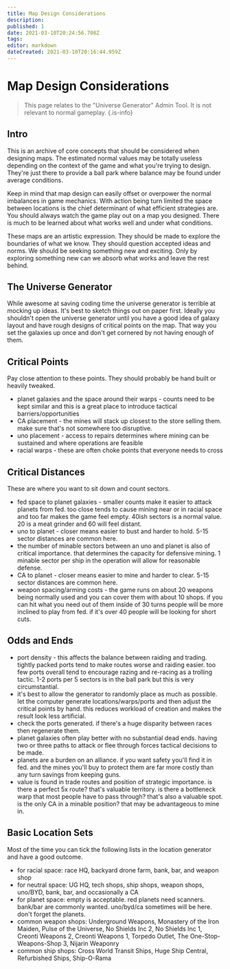 ```yaml
---
title: Map Design Considerations
description: 
published: 1
date: 2021-03-10T20:24:56.708Z
tags: 
editor: markdown
dateCreated: 2021-03-10T20:16:44.959Z
---
```


# Map Design Considerations

> This page relates to the "Universe Generator" Admin Tool. It is not relevant to normal gameplay.
{.is-info}


## Intro
This is an archive of core concepts that should be considered when designing maps.  The estimated normal values may be totally useless depending on the context of the game and what you're trying to design.  They're just there to provide a ball park where balance may be found under average conditions.

Keep in mind that map design can easily offset or overpower the normal imbalances in game mechanics.  With action being turn limited the space between locations is the chief determinant of what efficient strategies are.  You should always watch the game play out on a map you designed.  There is much to be learned about what works well and under what conditions.

These maps are an artistic expression.  They should be made to explore the boundaries of what we know.  They should question accepted ideas and norms.  We should be seeking something new and exciting.  Only by exploring something new can we absorb what works and leave the rest behind. 

## The Universe Generator
While awesome at saving coding time the universe generator is terrible at mocking up ideas.  It's best to sketch things out on paper first.  Ideally you shouldn't open the universe generator until you have a good idea of galaxy layout and have rough designs of critical points on the map.  That way you set the galaxies up once and don't get cornered by not having enough of them.

## Critical Points
Pay close attention to these points.  They should probably be hand built or heavily tweaked.
* planet galaxies and the space around their warps - counts need to be kept similar and this is a great place to introduce tactical barriers/opportunities
* CA placement - the mines will stack up closest to the store selling them.  make sure that's not somewhere too disruptive.
* uno placement - access to repairs determines where mining can be sustained and where operations are feasible
* racial warps - these are often choke points that everyone needs to cross

## Critical Distances
These are where you want to sit down and count sectors.
* fed space to planet galaxies - smaller counts make it easier to attack planets from fed.  too close tends to cause mining near or in racial space and too far makes the game feel empty.  40ish sectors is a normal value.  20 is a meat grinder and 60 will feel distant.
* uno to planet - closer means easier to bust and harder to hold.  5-15 sector distances are common here.
* the number of minable sectors between an uno and planet is also of critical importance.  that determines the capacity for defensive mining.  1 minable sector per ship in the operation will allow for reasonable defense.
* CA to planet - closer means easier to mine and harder to clear.  5-15 sector distances are common here.
* weapon spacing/arming costs - the game runs on about 20 weapons being normally used and you can cover them with about 10 shops.  if you can hit what you need out of them inside of 30 turns people will be more inclined to play from fed.  if it's over 40 people will be looking for short cuts.

## Odds and Ends
* port density - this affects the balance between raiding and trading.  tightly packed ports tend to make routes worse and raiding easier.  too few ports overall tend to encourage razing and re-racing as a trolling tactic.  1-2 ports per 5 sectors is in the ball park but this is very circumstantial.
* it's best to allow the generator to randomly place as much as possible.  let the computer generate locations/warps/ports and then adjust the critical points by hand.  this reduces workload of creation and makes the result look less artificial.
* check the ports generated.  if there's a huge disparity between races then regenerate them.
* planet galaxies often play better with no substantial dead ends.  having two or three paths to attack or flee through forces tactical decisions to be made.
* planets are a burden on an alliance.  if you want safety you'll find it in fed.  and the mines you'll buy to protect them are far more costly than any turn savings from keeping guns.
* value is found in trade routes and position of strategic importance.  is there a perfect 5x route?  that's valuable territory.  is there a bottleneck warp that most people have to pass through?  that's also a valuable spot.  is the only CA in a minable position?  that may be advantageous to mine in.

## Basic Location Sets
Most of the time you can tick the following lists in the location generator and have a good outcome.
* for racial space: race HQ, backyard drone farm, bank, bar, and weapon shop
* for neutral space: UG HQ, tech shops, ship shops, weapon shops, uno/BYD, bank, bar, and occasionally a CA
* for planet space: empty is acceptable.  red planets need scanners.  bank/bar are commonly wanted.  uno/byd/ca sometimes will be here.  don't forget the planets.
* common weapon shops: Underground Weapons, Monastery of the Iron Maiden, Pulse of the Universe, No Shields Inc 2, No Shields Inc 1, Creonti Weapons 2, Creonti Weapons 1, Torpedo Outlet, The One-Stop-Weapons-Shop 3, Nijarin Weaponry
* common ship shops: Cross World Transit Ships, Huge Ship Central, Refurbished Ships, Ship-O-Rama